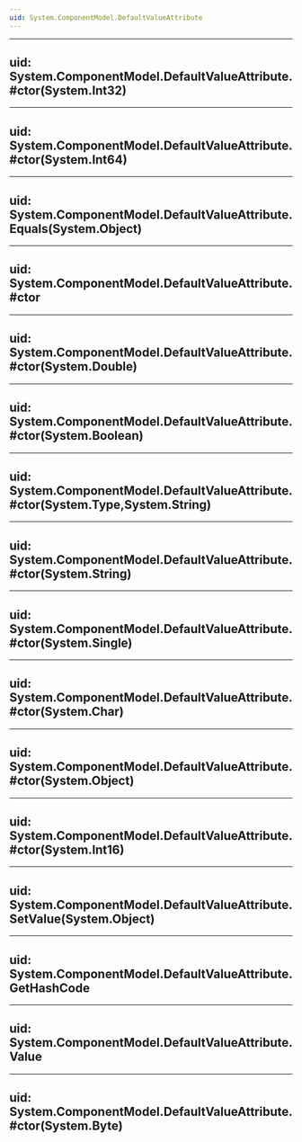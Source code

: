 ```yaml
---
uid: System.ComponentModel.DefaultValueAttribute
---
```


---
uid: System.ComponentModel.DefaultValueAttribute.#ctor(System.Int32)
---

---
uid: System.ComponentModel.DefaultValueAttribute.#ctor(System.Int64)
---

---
uid: System.ComponentModel.DefaultValueAttribute.Equals(System.Object)
---

---
uid: System.ComponentModel.DefaultValueAttribute.#ctor
---

---
uid: System.ComponentModel.DefaultValueAttribute.#ctor(System.Double)
---

---
uid: System.ComponentModel.DefaultValueAttribute.#ctor(System.Boolean)
---

---
uid: System.ComponentModel.DefaultValueAttribute.#ctor(System.Type,System.String)
---

---
uid: System.ComponentModel.DefaultValueAttribute.#ctor(System.String)
---

---
uid: System.ComponentModel.DefaultValueAttribute.#ctor(System.Single)
---

---
uid: System.ComponentModel.DefaultValueAttribute.#ctor(System.Char)
---

---
uid: System.ComponentModel.DefaultValueAttribute.#ctor(System.Object)
---

---
uid: System.ComponentModel.DefaultValueAttribute.#ctor(System.Int16)
---

---
uid: System.ComponentModel.DefaultValueAttribute.SetValue(System.Object)
---

---
uid: System.ComponentModel.DefaultValueAttribute.GetHashCode
---

---
uid: System.ComponentModel.DefaultValueAttribute.Value
---

---
uid: System.ComponentModel.DefaultValueAttribute.#ctor(System.Byte)
---
